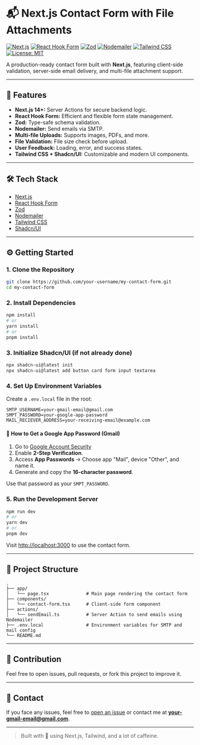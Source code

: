 # 📬 Next.js Contact Form with File Attachments

[![Next.js](https://img.shields.io/badge/Next.js-14+-black?logo=next.js)](https://nextjs.org/)
[![React Hook Form](https://img.shields.io/badge/React--Hook--Form-v7-blue?logo=react)](https://react-hook-form.com/)
[![Zod](https://img.shields.io/badge/Zod-Schema%20Validation-purple)](https://zod.dev/)
[![Nodemailer](https://img.shields.io/badge/Nodemailer-Email-green)](https://nodemailer.com/)
[![Tailwind CSS](https://img.shields.io/badge/Tailwind_CSS-Framework-38b2ac?logo=tailwind-css)](https://tailwindcss.com/)
[![License: MIT](https://img.shields.io/badge/License-MIT-yellow.svg)](LICENSE)

A production-ready contact form built with **Next.js**, featuring client-side validation, server-side email delivery, and multi-file attachment support.

---

## 🚀 Features

- **Next.js 14+:** Server Actions for secure backend logic.
- **React Hook Form:** Efficient and flexible form state management.
- **Zod:** Type-safe schema validation.
- **Nodemailer:** Send emails via SMTP.
- **Multi-file Uploads:** Supports images, PDFs, and more.
- **File Validation:** File size check before upload.
- **User Feedback:** Loading, error, and success states.
- **Tailwind CSS + Shadcn/UI:** Customizable and modern UI components.

---

## 🛠️ Tech Stack

- [Next.js](https://nextjs.org/)
- [React Hook Form](https://react-hook-form.com/)
- [Zod](https://zod.dev/)
- [Nodemailer](https://nodemailer.com/)
- [Tailwind CSS](https://tailwindcss.com/)
- [Shadcn/UI](https://ui.shadcn.com/)

---

## ⚙️ Getting Started

### 1. Clone the Repository

```bash
git clone https://github.com/your-username/my-contact-form.git
cd my-contact-form
````

### 2. Install Dependencies

```bash
npm install
# or
yarn install
# or
pnpm install
```

### 3. Initialize Shadcn/UI (if not already done)

```bash
npx shadcn-ui@latest init
npx shadcn-ui@latest add button card form input textarea
```

### 4. Set Up Environment Variables

Create a `.env.local` file in the root:

```env
SMTP_USERNAME=your-gmail-email@gmail.com
SMPT_PASSWORD=your-google-app-password
MAIL_RECIEVER_ADDRESS=your-receiving-email@example.com
```

#### 🔐 How to Get a Google App Password (Gmail)

1. Go to [Google Account Security](https://myaccount.google.com/security)
2. Enable **2-Step Verification**.
3. Access **App Passwords** → Choose app "Mail", device "Other", and name it.
4. Generate and copy the **16-character password**.

Use that password as your `SMPT_PASSWORD`.

### 5. Run the Development Server

```bash
npm run dev
# or
yarn dev
# or
pnpm dev
```

Visit [http://localhost:3000](http://localhost:3000) to use the contact form.

---

## 📁 Project Structure

```
.
├── app/
│   └── page.tsx              # Main page rendering the contact form
├── components/
│   └── contact-form.tsx      # Client-side form component
├── actions/
│   └── sendEmail.ts          # Server Action to send emails using Nodemailer
├── .env.local                # Environment variables for SMTP and mail config
└── README.md
```

---

## 🙌 Contribution

Feel free to open issues, pull requests, or fork this project to improve it.

---

## 💌 Contact

If you face any issues, feel free to [open an issue](https://github.com/your-username/my-contact-form/issues) or contact me at **[your-gmail-email@gmail.com](mailto:your-gmail-email@gmail.com)**.

---

> Built with 💖 using Next.js, Tailwind, and a lot of caffeine.

```